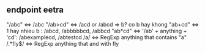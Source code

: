 ## endpoint eetra

"/abc" <=> /abc
"/ab>cd" <=> /acd or /abcd => b? co b hay khong
"ab+cd" <=> 1 hay nhieu b : /abcd, /abbbbbcd, /abbcd
"ab*cd" <=> '/ab' + anything + 'cd': /abexamplecd, /abtestcd
/a/ <=> RegExp anything that contains "a"
/.*fly$/ <=> RegExp anything that and with fly
